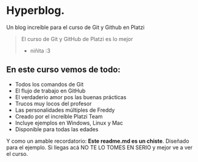 # Hyperblog.
Un blog increíble para el curso de Git y Github en Platzi
> El curso de Git y GitHub de Platzi es lo mejor 
> - niñita :3 

## En este curso vemos de todo:
* Todos los comandos de Git 
* El flujo de trabajo en GitHub
* El verdaderio amor pos las buenas prácticas
* Trucos muy locos del profesor
* Las personalidades múltiples de Freddy
* Creado por el increíble Platzi Team 
* Incluye ejemplos en Windows, Linux y Mac
* Disponible para todas las edades

Y como un amable recordatorio: **Este readme.md es un chiste**. Diseñado para el ejemplo. Si llegas acá NO TE LO TOMES EN SERIO y mejor ve a ver el curso. 